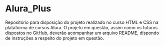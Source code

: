 # Alura_Plus
Repositório para disposição do projeto realizado no curso HTML e CSS na plataforma de cursos Alura. O projeto em questão, assim como os futuros dispostos no GitHub, deverão acompanhar um arquivo README, dispondo de instruções a respeito do projeto em questão.
